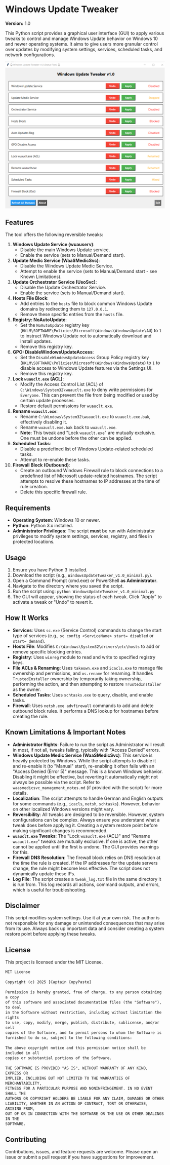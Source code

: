 # Windows Update Tweaker

**Version:** 1.0

This Python script provides a graphical user interface (GUI) to apply various tweaks to control and manage Windows Update behavior on Windows 10 and newer operating systems. It aims to give users more granular control over updates by modifying system settings, services, scheduled tasks, and network configurations.

![Windows Update Tweaker](WindowsUpdateTweaker.png)
## Features

The tool offers the following reversible tweaks:

1.  **Windows Update Service (wuauserv)**:
    *   Disable the main Windows Update service.
    *   Enable the service (sets to Manual/Demand start).
2.  **Update Medic Service (WaaSMedicSvc)**:
    *   Disable the Windows Update Medic Service.
    *   Attempt to enable the service (sets to Manual/Demand start - see Known Limitations).
3.  **Update Orchestrator Service (UsoSvc)**:
    *   Disable the Update Orchestrator Service.
    *   Enable the service (sets to Manual/Demand start).
4.  **Hosts File Block**:
    *   Add entries to the `hosts` file to block common Windows Update domains by redirecting them to `127.0.0.1`.
    *   Remove these specific entries from the `hosts` file.
5.  **Registry: NoAutoUpdate**:
    *   Set the `NoAutoUpdate` registry key (`HKLM\SOFTWARE\Policies\Microsoft\Windows\WindowsUpdate\AU`) to `1` to instruct Windows Update not to automatically download and install updates.
    *   Remove this registry key.
6.  **GPO: DisableWindowsUpdateAccess**:
    *   Set the `DisableWindowsUpdateAccess` Group Policy registry key (`HKLM\SOFTWARE\Policies\Microsoft\Windows\WindowsUpdate`) to `1` to disable access to Windows Update features via the Settings UI.
    *   Remove this registry key.
7.  **Lock `wuauclt.exe` (ACL)**:
    *   Modify the Access Control List (ACL) of `C:\Windows\System32\wuauclt.exe` to deny write permissions for `Everyone`. This can prevent the file from being modified or used by certain update processes.
    *   Restore default permissions for `wuauclt.exe`.
8.  **Rename `wuauclt.exe`**:
    *   Rename `C:\Windows\System32\wuauclt.exe` to `wuauclt.exe.bak`, effectively disabling it.
    *   Rename `wuauclt.exe.bak` back to `wuauclt.exe`.
    *   **Note**: This tweak and "Lock `wuauclt.exe`" are mutually exclusive. One must be undone before the other can be applied.
9.  **Scheduled Tasks**: 
    *   Disable a predefined list of Windows Update-related scheduled tasks.
    *   Attempt to re-enable these tasks.
10. **Firewall Block (Outbound)**:
    *   Create an outbound Windows Firewall rule to block connections to a predefined list of Microsoft update-related hostnames. The script attempts to resolve these hostnames to IP addresses at the time of rule creation.
    *   Delete this specific firewall rule.

## Requirements

*   **Operating System**: Windows 10 or newer.
*   **Python**: Python 3.x installed.
*   **Administrator Privileges**: The script **must** be run with Administrator privileges to modify system settings, services, registry, and files in protected locations.

## Usage

1.  Ensure you have Python 3 installed.
2.  Download the script (e.g., `WindowsUpdateTweaker_v1.0_minimal.py`).
3.  Open a Command Prompt (cmd.exe) or PowerShell **as Administrator**.
4.  Navigate to the directory where you saved the script.
5.  Run the script using: `python WindowsUpdateTweaker_v1.0_minimal.py`
6.  The GUI will appear, showing the status of each tweak. Click "Apply" to activate a tweak or "Undo" to revert it.

## How It Works

*   **Services**: Uses `sc.exe` (Service Control) commands to change the start type of services (e.g., `sc config <ServiceName> start= disabled` or `start= demand`).
*   **Hosts File**: Modifies `C:\Windows\System32\drivers\etc\hosts` to add or remove specific blocking entries.
*   **Registry**: Uses `winreg` module to read and write to specified registry keys.
*   **File ACLs & Renaming**: Uses `takeown.exe` and `icacls.exe` to manage file ownership and permissions, and `os.rename` for renaming. It handles `TrustedInstaller` ownership by temporarily taking ownership, performing the action, and then attempting to restore `TrustedInstaller` as the owner.
*   **Scheduled Tasks**: Uses `schtasks.exe` to query, disable, and enable tasks.
*   **Firewall**: Uses `netsh.exe advfirewall` commands to add and delete outbound block rules. It performs a DNS lookup for hostnames before creating the rule.

## Known Limitations & Important Notes

*   **Administrator Rights**: Failure to run the script as Administrator will result in most, if not all, tweaks failing, typically with "Access Denied" errors.
*   **Windows Update Medic Service (WaaSMedicSvc)**: This service is heavily protected by Windows. While the script attempts to disable it and re-enable it (to "Manual" start), re-enabling it often fails with an "Access Denied (Error 5)" message. This is a known Windows behavior. Disabling it might be effective, but reverting it automatically might not always be possible via the script. Refer to `waasmedicsvc_management_notes.md` (if provided with the script) for more details.
*   **Localization**: The script attempts to handle German and English outputs for some commands (e.g., `icacls`, `netsh`, `schtasks`). However, behavior on other localized Windows versions might vary.
*   **Reversibility**: All tweaks are designed to be reversible. However, system configurations can be complex. Always ensure you understand what a tweak does before applying it. Creating a system restore point before making significant changes is recommended.
*   **`wuauclt.exe` Tweaks**: The "Lock `wuauclt.exe` (ACL)" and "Rename `wuauclt.exe`" tweaks are mutually exclusive. If one is active, the other cannot be applied until the first is undone. The GUI provides warnings for this.
*   **Firewall DNS Resolution**: The firewall block relies on DNS resolution at the time the rule is created. If the IP addresses for the update servers change, the rule might become less effective. The script does not dynamically update these IPs.
*   **Log File**: The script creates a `tweak_log.txt` file in the same directory it is run from. This log records all actions, command outputs, and errors, which is useful for troubleshooting.

## Disclaimer

This script modifies system settings. Use it at your own risk. The author is not responsible for any damage or unintended consequences that may arise from its use. Always back up important data and consider creating a system restore point before applying these tweaks.

## License

This project is licensed under the MIT License.

```text
MIT License

Copyright (c) 2025 [Captain CopyPaste]

Permission is hereby granted, free of charge, to any person obtaining a copy
of this software and associated documentation files (the "Software"), to deal
in the Software without restriction, including without limitation the rights
to use, copy, modify, merge, publish, distribute, sublicense, and/or sell
copies of the Software, and to permit persons to whom the Software is
furnished to do so, subject to the following conditions:

The above copyright notice and this permission notice shall be included in all
copies or substantial portions of the Software.

THE SOFTWARE IS PROVIDED "AS IS", WITHOUT WARRANTY OF ANY KIND, EXPRESS OR
IMPLIED, INCLUDING BUT NOT LIMITED TO THE WARRANTIES OF MERCHANTABILITY,
FITNESS FOR A PARTICULAR PURPOSE AND NONINFRINGEMENT. IN NO EVENT SHALL THE
AUTHORS OR COPYRIGHT HOLDERS BE LIABLE FOR ANY CLAIM, DAMAGES OR OTHER
LIABILITY, WHETHER IN AN ACTION OF CONTRACT, TORT OR OTHERWISE, ARISING FROM,
OUT OF OR IN CONNECTION WITH THE SOFTWARE OR THE USE OR OTHER DEALINGS IN THE
SOFTWARE.
```

## Contributing

Contributions, issues, and feature requests are welcome. Please open an issue or submit a pull request if you have suggestions for improvement.

